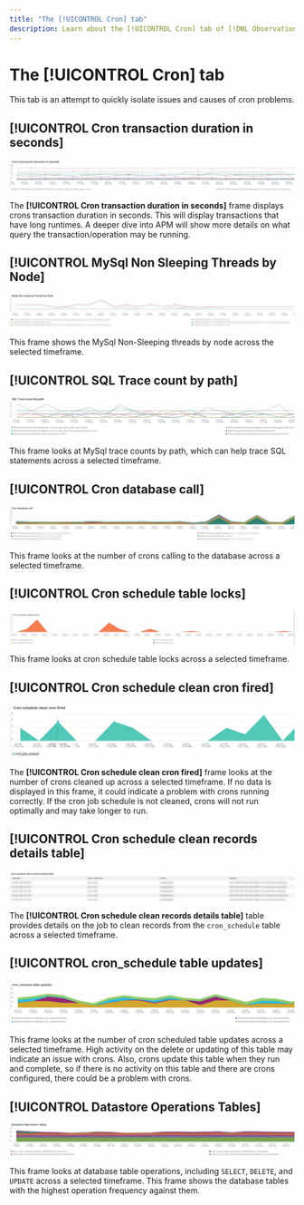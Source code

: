 ```yaml
---
title: "The [!UICONTROL Cron] tab"
description: Learn about the [!UICONTROL Cron] tab of [!DNL Observation for Adobe Commerce].
---
```

# The [!UICONTROL Cron] tab

This tab is an attempt to quickly isolate issues and causes of cron problems.

## [!UICONTROL Cron transaction duration in seconds]

![Cron transaction duration in seconds](../../assets/tools/observation-for-adobe-commerce/cron-tab-1.jpg)

The **[!UICONTROL Cron transaction duration in seconds]** frame displays crons transaction duration in seconds. This will display transactions that have long runtimes. A deeper dive into APM will show more details on what query the transaction/operation may be running.

## [!UICONTROL MySql Non Sleeping Threads by Node]

![MySql Non Sleeping Threads by Node](../../assets/tools/observation-for-adobe-commerce/cron-tab-2.jpg)

This frame shows the MySql Non-Sleeping threads by node across the selected timeframe.

## [!UICONTROL SQL Trace count by path]

![SQL Trace count by path](../../assets/tools/observation-for-adobe-commerce/cron-tab-3.jpg)

This frame looks at MySql trace counts by path, which can help trace SQL statements across a selected timeframe.

## [!UICONTROL Cron database call]

![Cron database call](../../assets/tools/observation-for-adobe-commerce/cron-tab-4.jpg)

This frame looks at the number of crons calling to the database across a selected timeframe.

## [!UICONTROL Cron schedule table locks]

![Cron schedule table locks](../../assets/tools/observation-for-adobe-commerce/cron-tab-5.jpg)

This frame looks at cron schedule table locks across a selected timeframe.

## [!UICONTROL Cron schedule clean cron fired]

![Cron schedule table locks](../../assets/tools/observation-for-adobe-commerce/cron-tab-6.jpg)

The **[!UICONTROL Cron schedule clean cron fired]** frame looks at the number of crons cleaned up across a selected timeframe. If no data is displayed in this frame, it could indicate a problem with crons running correctly. If the cron job schedule is not cleaned, crons will not run optimally and may take longer to run.

## [!UICONTROL Cron schedule clean records details table]

![Cron schedule clean records details table](../../assets/tools/observation-for-adobe-commerce/cron-tab-7.jpg)

The **[!UICONTROL Cron schedule clean records details table]** table provides details on the job to clean records from the `cron_schedule` table across a selected timeframe.

## [!UICONTROL cron_schedule table updates]

![cron_schedule table updates](../../assets/tools/observation-for-adobe-commerce/cron-tab-8.jpg)

This frame looks at the number of cron scheduled table updates across a selected timeframe. High activity on the delete or updating of this table may indicate an issue with crons. Also, crons update this table when they run and complete, so if there is no activity on this table and there are crons configured, there could be a problem with crons.

## [!UICONTROL Datastore Operations Tables]

![Datastore Operations Tables](../../assets/tools/observation-for-adobe-commerce/cron-tab-9.jpg)

This frame looks at database table operations, including `SELECT`, `DELETE`, and `UPDATE` across a selected timeframe. This frame shows the database tables with the highest operation frequency against them.
